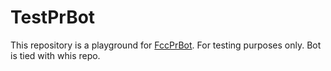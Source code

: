 # TestPrBot
This repository is a playground for [FccPrBot](https://github.com/bugron/FccPrBot). For testing purposes only. Bot is tied with whis repo.
